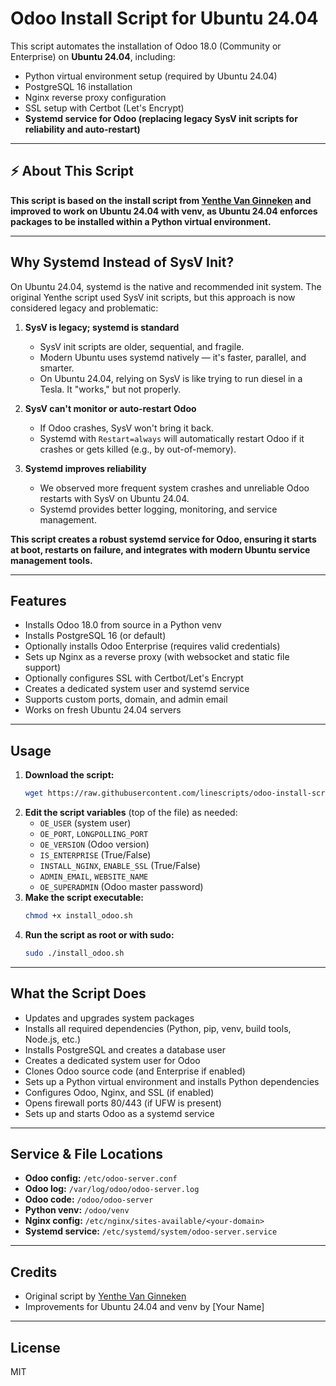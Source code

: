 # Odoo Install Script for Ubuntu 24.04

This script automates the installation of Odoo 18.0 (Community or Enterprise) on **Ubuntu 24.04**, including:
- Python virtual environment setup (required by Ubuntu 24.04)
- PostgreSQL 16 installation
- Nginx reverse proxy configuration
- SSL setup with Certbot (Let's Encrypt)
- **Systemd service for Odoo (replacing legacy SysV init scripts for reliability and auto-restart)**

---

## ⚡️ About This Script

**This script is based on the install script from [Yenthe Van Ginneken](https://github.com/Yenthe666/InstallScript/tree/16.0) and improved to work on Ubuntu 24.04 with venv, as Ubuntu 24.04 enforces packages to be installed within a Python virtual environment.**

---

## Why Systemd Instead of SysV Init?

On Ubuntu 24.04, systemd is the native and recommended init system. The original Yenthe script used SysV init scripts, but this approach is now considered legacy and problematic:

1. **SysV is legacy; systemd is standard**
   - SysV init scripts are older, sequential, and fragile.
   - Modern Ubuntu uses systemd natively — it's faster, parallel, and smarter.
   - On Ubuntu 24.04, relying on SysV is like trying to run diesel in a Tesla. It "works," but not properly.

2. **SysV can't monitor or auto-restart Odoo**
   - If Odoo crashes, SysV won't bring it back.
   - Systemd with `Restart=always` will automatically restart Odoo if it crashes or gets killed (e.g., by out-of-memory).

3. **Systemd improves reliability**
   - We observed more frequent system crashes and unreliable Odoo restarts with SysV on Ubuntu 24.04.
   - Systemd provides better logging, monitoring, and service management.

**This script creates a robust systemd service for Odoo, ensuring it starts at boot, restarts on failure, and integrates with modern Ubuntu service management tools.**

---

## Features
- Installs Odoo 18.0 from source in a Python venv
- Installs PostgreSQL 16 (or default)
- Optionally installs Odoo Enterprise (requires valid credentials)
- Sets up Nginx as a reverse proxy (with websocket and static file support)
- Optionally configures SSL with Certbot/Let's Encrypt
- Creates a dedicated system user and systemd service
- Supports custom ports, domain, and admin email
- Works on fresh Ubuntu 24.04 servers

---

## Usage

1. **Download the script:**
   ```bash
   wget https://raw.githubusercontent.com/linescripts/odoo-install-script/main/install_odoo.sh
   ```
2. **Edit the script variables** (top of the file) as needed:
   - `OE_USER` (system user)
   - `OE_PORT`, `LONGPOLLING_PORT`
   - `OE_VERSION` (Odoo version)
   - `IS_ENTERPRISE` (True/False)
   - `INSTALL_NGINX`, `ENABLE_SSL` (True/False)
   - `ADMIN_EMAIL`, `WEBSITE_NAME`
   - `OE_SUPERADMIN` (Odoo master password)
3. **Make the script executable:**
   ```bash
   chmod +x install_odoo.sh
   ```
4. **Run the script as root or with sudo:**
   ```bash
   sudo ./install_odoo.sh
   ```

---

## What the Script Does
- Updates and upgrades system packages
- Installs all required dependencies (Python, pip, venv, build tools, Node.js, etc.)
- Installs PostgreSQL and creates a database user
- Creates a dedicated system user for Odoo
- Clones Odoo source code (and Enterprise if enabled)
- Sets up a Python virtual environment and installs Python dependencies
- Configures Odoo, Nginx, and SSL (if enabled)
- Opens firewall ports 80/443 (if UFW is present)
- Sets up and starts Odoo as a systemd service

---

## Service & File Locations
- **Odoo config:** `/etc/odoo-server.conf`
- **Odoo log:** `/var/log/odoo/odoo-server.log`
- **Odoo code:** `/odoo/odoo-server`
- **Python venv:** `/odoo/venv`
- **Nginx config:** `/etc/nginx/sites-available/<your-domain>`
- **Systemd service:** `/etc/systemd/system/odoo-server.service`

---

## Credits
- Original script by [Yenthe Van Ginneken](https://github.com/Yenthe666/InstallScript/tree/16.0)
- Improvements for Ubuntu 24.04 and venv by [Your Name]

---

## License
MIT